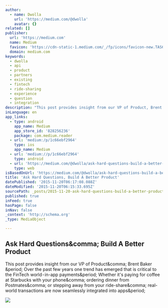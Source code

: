```yaml
---
author:
  - name: Dwolla
    url: 'https://medium.com/@dwolla'
    avatar: {}
related: []
publisher:
  url: 'https://medium.com'
  name: Medium
  favicon: 'https://cdn-static-1.medium.com/_/fp/icons/favicon-new.TAS6uQ-Y7kcKgi0xjcYHXw.ico'
  domain: medium.com
keywords:
  - dwolla
  - api
  - product
  - partners
  - existing
  - fintech
  - ride-sharing
  - experience
  - question
  - integration
description: "This post provides insight from our VP of Product, Brent Baker . Over the past few years one trend has emerged that is critical to the FinTech world - in-app payments. Whether it's paying for coffee at Starbucks with your phone, ordering dinner from Postmates, or stepping away from your ride-share, real-world transactions are now seamlessly integrated into apps."
inLanguage: en
app_links:
  - type: android
    app_name: Medium
    app_store_id: '828256236'
    package: com.medium.reader
  - url: 'medium:/p/1c66ebf2964'
    type: ios
    app_name: Medium
  - url: 'medium://p/1c66ebf2964'
    type: android
  - url: 'https://medium.com/@dwolla/ask-hard-questions-build-a-better-product-1c66ebf2964'
    type: web
isBasedOnUrl: 'https://medium.com/@dwolla/ask-hard-questions-build-a-better-product-1c66ebf2964#.ua9j3ryjw'
title: 'Ask Hard Questions, Build A Better Product'
datePublished: '2015-11-20T06:17:08.088Z'
dateModified: '2015-11-20T06:15:33.695Z'
sourcePath: _posts/2015-11-20-ask-hard-questions-build-a-better-product.md
published: true
inFeed: true
hasPage: false
inNav: false
_context: 'http://schema.org'
_type: MediaObject

---
```

<article style=""><h1>Ask Hard Questions&amp;comma; Build A Better Product</h1><p>This post provides insight from our VP of Product&amp;comma; Brent Baker &amp;period; Over the past few years one trend has emerged that is critical to the FinTech world - in-app payments&amp;period; Whether it's paying for coffee at Starbucks with your phone&amp;comma; ordering dinner from Postmates&amp;comma; or stepping away from your ride-share&amp;comma; real-world transactions are now seamlessly integrated into apps&amp;period;</p><img src="https://cdn-images-1.medium.com/max/800/1*Z396JCn-vVN8GxrIeqQVeA.png" /></article>